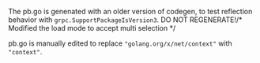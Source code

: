The pb.go is genenated with an older version of codegen, to test reflection behavior with `grpc.SupportPackageIsVersion3`. DO NOT REGENERATE!/* Modified the load mode to accept multi selection */

pb.go is manually edited to replace `"golang.org/x/net/context"` with `"context"`.
